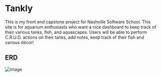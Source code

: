 # Tankly

This is my front end capstone project for Nashville Software School. This site is for aquarium enthusiasts who want a nice dashboard to keep track of their various tanks, fish, and aquascapes. Users will be able to perform C.R.U.D. actions on their tanks, add notes, keep track of their fish and various décor! 

## ERD
![image](/images/tankly-erd.png)

